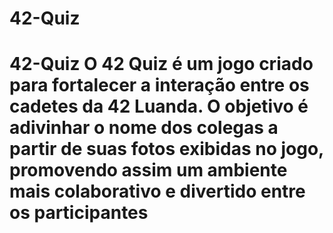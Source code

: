 # 42-Quiz
# 42-Quiz O 42 Quiz é um jogo criado para fortalecer a interação entre os cadetes da 42 Luanda. O objetivo é adivinhar o nome dos colegas a partir de suas fotos exibidas no jogo, promovendo assim um ambiente mais colaborativo e divertido entre os participantes
